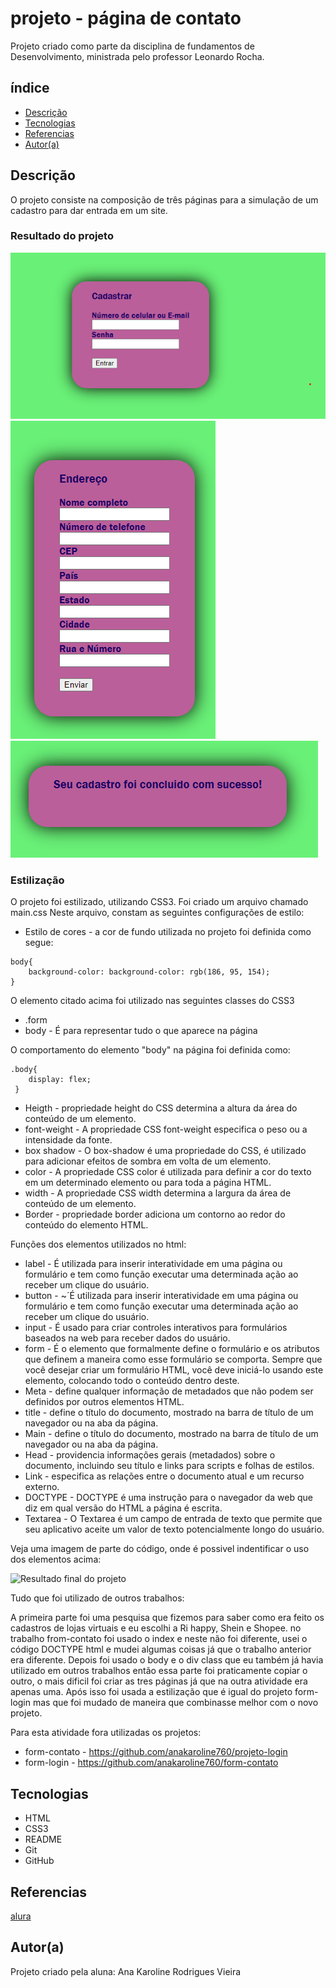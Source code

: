 # projeto - página de contato

Projeto criado como parte da disciplina de fundamentos de Desenvolvimento, ministrada pelo professor Leonardo Rocha.

## índice

* [Descrição](#descrição)
* [Tecnologias](#tecnologias)
* [Referencias](#referencias)
* [Autor(a)](#autora)

## Descrição 

O projeto consiste na composição de três páginas para a simulação de um cadastro para dar entrada em um site.

### Resultado do projeto 

![Resultado final do projeto](img/comeco.png)
![Resultado final do projeto](img/meio.png)
![Resultado final do projeto](img/final.png)

### Estilização

O projeto foi estilizado, utilizando CSS3. Foi criado um arquivo chamado main.css
Neste arquivo, constam as seguintes configurações de estilo:

* Estilo de cores - a cor de fundo utilizada no projeto foi definida como segue:

```
body{
    background-color: background-color: rgb(186, 95, 154);
}
```

O elemento citado acima foi utilizado nas seguintes classes do CSS3

* .form
* body - É para representar tudo o que aparece na página

O comportamento do elemento "body" na página foi definida como:

```
.body{
    display: flex;
 }
 ```
* Heigth -  propriedade height do CSS determina a altura da área do conteúdo de um elemento.
* font-weight -  A propriedade CSS font-weight especifica o peso ou a intensidade da fonte.
* box shadow - O box-shadow é uma propriedade do CSS, é utilizado para adicionar efeitos de sombra em volta de um elemento.
* color - A propriedade CSS color é utilizada para definir a cor do texto em um determinado elemento ou para toda a página HTML. 
* width - A propriedade CSS width determina a largura da área de conteúdo de um elemento. 
* Border - propriedade border adiciona um contorno ao redor do conteúdo do elemento HTML. 

Funções dos elementos utilizados no html:

* label - É utilizada para inserir interatividade em uma página ou formulário e tem como função executar uma determinada ação ao receber um clique do usuário. 
* button - ~´É utilizada para inserir interatividade em uma página ou formulário e tem como função executar uma determinada ação ao receber um clique do usuário. 
* input -  É usado para criar controles interativos para formulários baseados na web para receber dados do usuário.
* form -  É o elemento que formalmente define o formulário e os atributos que definem a maneira como esse formulário se comporta. Sempre que você desejar criar um formulário HTML, você deve iniciá-lo usando este elemento, colocando todo o conteúdo dentro deste.
* Meta - define qualquer informação de metadados que não podem ser definidos por outros elementos HTML.
* title - define o título do documento, mostrado na barra de título de um navegador ou na aba da página. 
* Main - define o título do documento, mostrado na barra de título de um navegador ou na aba da página. 
* Head - providencia informações gerais (metadados) sobre o documento, incluindo seu título e links para scripts e folhas de estilos.
* Link - especifica as relações entre o documento atual e um recurso externo.
* DOCTYPE - DOCTYPE é uma instrução para o navegador da web que diz em qual versão do HTML a página é escrita.
* Textarea - O Textarea é um campo de entrada de texto que permite que seu aplicativo aceite um valor de texto potencialmente longo do usuário.

Veja uma imagem de parte do código, onde é possivel indentificar o uso dos elementos acima:

![Resultado final do projeto](img/estrura-html.png)

Tudo que foi utilizado de outros trabalhos:

A primeira parte foi uma pesquisa que fizemos para saber como era feito os cadastros de lojas virtuais e eu escolhi a Ri happy, Shein e Shopee. no trabalho from-contato foi usado o index e neste não foi diferente, usei o código DOCTYPE html e mudei algumas coisas já que o trabalho anterior era diferente.
Depois foi usado o body e o div class que eu também já havia utilizado em outros trabalhos então essa parte foi praticamente copiar o outro, o mais dificil foi criar as tres páginas já que na outra atividade era apenas uma.
Após isso foi usada a estilização que é igual do projeto form-login mas que foi mudado de maneira que combinasse melhor com o novo projeto.

Para esta atividade fora utilizadas os projetos:

* form-contato  - https://github.com/anakaroline760/projeto-login
* form-login    - https://github.com/anakaroline760/form-contato 

## Tecnologias

* HTML
* CSS3
* README
* Git
* GitHub

## Referencias

[alura](https://www.alura.com.br/artigos/escrever-bom-readme)

## Autor(a)

 Projeto criado pela aluna:
 Ana Karoline Rodrigues Vieira

